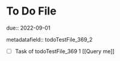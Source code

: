 # To Do File

due:: 2022-09-01

metadatafield:: todoTestFile_369_2

- [ ] Task of todoTestFile_369 1 [[Query me]]
